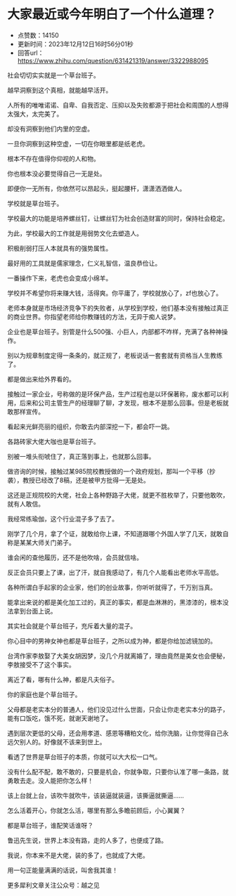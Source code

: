 # 大家最近或今年明白了一个什么道理？
- 点赞数：14150
- 更新时间：2023年12月12日16时56分01秒
- 回答url：https://www.zhihu.com/question/631421319/answer/3322988095
<body>
 <p data-pid="V8DwQGBw">社会切切实实就是一个草台班子。</p>
 <p data-pid="d0IBoGoB">越早洞察到这个真相，就能越早活开。</p>
 <p data-pid="8VHoLArs">人所有的唯唯诺诺、自卑、自我否定、压抑以及失败都源于把社会和周围的人想得太强大，太完美了。</p>
 <p data-pid="fqYqF7oQ">却没有洞察到他们内里的空虚。</p>
 <p data-pid="dcrivU8s">一旦你洞察到这种空虚，一切在你眼里都是纸老虎。</p>
 <p data-pid="03XZE1qH">根本不存在值得你仰视的人和物。</p>
 <p data-pid="-zfgb53Y">你也根本没必要觉得自己一无是处。</p>
 <p data-pid="WGklzixy">即便你一无所有，你依然可以昂起头，挺起腰杆，潇潇洒洒做人。</p>
 <p data-pid="UABlOpSY">学校就是草台班子。</p>
 <p data-pid="G2lYjwJP">学校最大的功能是培养螺丝钉，让螺丝钉为社会创造财富的同时，保持社会稳定。</p>
 <p data-pid="FC59oteZ">为此，学校最大的工作就是用弱势文化去塑造人。</p>
 <p data-pid="Hz3N92hd">积极削弱打压人本就具有的强势属性。</p>
 <p data-pid="YmRD1xvH">最好用的工具就是儒家理念，仁义礼智信，温良恭俭让。</p>
 <p data-pid="-_q6x2Go">一番操作下来，老虎也会变成小绵羊。</p>
 <p data-pid="oOzaAoI6">学校并不希望你将来赚大钱，活得爽。你平庸了，学校就放心了，zf也放心了。</p>
 <p data-pid="codY2wlU">老师本身就是市场经济竞争下的失败者，从学校到学校，他们基本没有接触过真正的商业世界。你指望老师给你教赚钱的方法，无异于痴人说梦。</p>
 <p data-pid="R30uWD1A">企业也是草台班子。别管是什么500强、小巨人，内部都不咋样，充满了各种神操作。</p>
 <p data-pid="zUAXLdO1">别以为规章制度定得一条条的，就正规了，老板说话一套套就有资格当人生教练了。</p>
 <p data-pid="-GWbEExk">都是做出来给外界看的。</p>
 <p data-pid="Q22h11Bm">接触过一家企业，号称做的是环保产品，生产过程也是以环保著称，废水都可以利用，后来和公司主管生产的经理聊了聊，才发现，根本不是那么回事。但是老板就敢那样宣传。</p>
 <p data-pid="_-NC3zUe">看起来光鲜亮丽的组织，你敢去内部深挖一下，都会吓一跳。</p>
 <p data-pid="a_oA8Una">各路砖家大佬大咖也是草台班子。</p>
 <p data-pid="OdW3GIdZ">别被一堆头衔唬住了，真正落到事上，也就那么回事。</p>
 <p data-pid="cB_dSxHP">做咨询的时候，接触过某985院校教授做的一个政府规划，那叫一个平移（抄袭），教授已经改了8稿，还是被甲方批得一无是处。</p>
 <p data-pid="34QlMJAy">这还是正规院校的大佬，社会上各种野路子大佬，就更不胜枚举了，只要他敢吹，就有人敢信。</p>
 <p data-pid="m3SraB2E">我经常练瑜伽，这个行业混子多了去了。</p>
 <p data-pid="cmUCc5g6">刚学了几个月，拿了个证，就敢给你上课，不知道跟哪个外国人学了几天，就敢自称是某某大师关门弟子。</p>
 <p data-pid="fzl2LrKs">谁会闲的查他履历，还不是他吹啥，会员就信啥。</p>
 <p data-pid="7J7Eln51">反正会员只要上了课，出了汗，就自我感动了，有几个人能看出老师水平高低。</p>
 <p data-pid="HurJoIY3">各种所谓白手起家的企业家，他们的创业故事，你听听就得了，千万别当真。</p>
 <p data-pid="fEUSJ-7e">能拿出来说的都是美化加工过的，真正的事实，都是血淋淋的，黑漆漆的，根本没法拿到台面上说。</p>
 <p data-pid="ygE2mQEE">其实社会就是个草台班子，充斥着大量的混子。</p>
 <p data-pid="4fRo0yQo">你心目中的男神女神也都是草台班子，之所以成为神，都是你给加滤镜加的。</p>
 <p data-pid="UCqxnstF">台湾作家李敖娶了大美女胡因梦，没几个月就离婚了，理由竟然是美女也会便秘，李敖接受不了这个事实。</p>
 <p data-pid="8qePH9JK">离近了看，哪有什么神，都是凡夫俗子。</p>
 <p data-pid="bQJh-mb1">你的家庭也是个草台班子。</p>
 <p data-pid="rwM42CAI">父母都是老实本分的普通人，他们没见过什么世面，只会让你走老实本分的路子，能有口饭吃，饿不死，就谢天谢地了。</p>
 <p data-pid="9UzAY4vN">遇到层次更低的父母，还会用孝道、感恩等糟粕文化，给你洗脑，让你觉得自己永远欠别人的。好像就不该来到世上。</p>
 <p data-pid="TXOjyLw5">看透了世界是草台班子的本质，你就可以大大松一口气。</p>
 <p data-pid="Yc1-xvCt">没有什么配不配，敢不敢的，只要是机会，你就争取，只要你认准了哪一条路，就勇敢去走。没人能把你怎么样！</p>
 <p data-pid="sZIZtS1W">该上台就上台，该吹牛就吹牛，该装逼就装逼，该撕逼就撕逼……</p>
 <p data-pid="dATkpMRW">怎么活着开心，你就怎么活，哪里有那么多瞻前顾后，小心翼翼？</p>
 <p data-pid="bo4S5Ut1">都是草台班子，谁配笑话谁呀？</p>
 <p data-pid="6DUOeiEW">鲁迅先生说，世界上本没有路，走的人多了，也便成了路。</p>
 <p data-pid="Q3pZrIIz">我说，你本来不是大佬，装的多了，也就成了大佬。</p>
 <p data-pid="qxhAmPBJ">用一句正能量满满的话说，叫舍我其谁！</p>
 <p data-pid="YQwZ54Vw">更多犀利文章关注公众号：越之见</p>
</body>